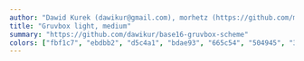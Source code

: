 ```yaml
---
author: "Dawid Kurek (dawikur@gmail.com), morhetz (https://github.com/morhetz/gruvbox)"
title: "Gruvbox light, medium"
summary: "https://github.com/dawikur/base16-gruvbox-scheme"
colors: ["fbf1c7", "ebdbb2", "d5c4a1", "bdae93", "665c54", "504945", "3c3836", "282828", "9d0006", "af3a03", "b57614", "79740e", "427b58", "076678", "8f3f71", "d65d0e"]
---
```

